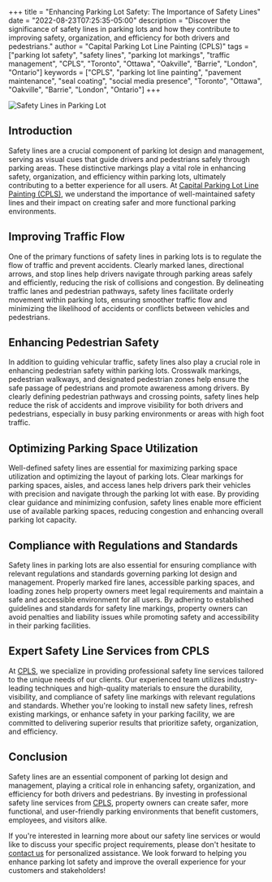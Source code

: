 +++
title = "Enhancing Parking Lot Safety: The Importance of Safety Lines"
date = "2022-08-23T07:25:35-05:00"
description = "Discover the significance of safety lines in parking lots and how they contribute to improving safety, organization, and efficiency for both drivers and pedestrians."
author = "Capital Parking Lot Line Painting (CPLS)"
tags = ["parking lot safety", "safety lines", "parking lot markings", "traffic management", "CPLS", "Toronto", "Ottawa", "Oakville", "Barrie", "London", "Ontario"]
keywords = ["CPLS", "parking lot line painting", "pavement maintenance", "seal coating", "social media presence", "Toronto", "Ottawa", "Oakville", "Barrie", "London", "Ontario"]
+++

![Safety Lines in Parking Lot](/blog/safety.jpeg)

## Introduction

Safety lines are a crucial component of parking lot design and management, serving as visual cues that guide drivers and pedestrians safely through parking areas. These distinctive markings play a vital role in enhancing safety, organization, and efficiency within parking lots, ultimately contributing to a better experience for all users. At [Capital Parking Lot Line Painting (CPLS)](https://capitalpaintingservices.ca/), we understand the importance of well-maintained safety lines and their impact on creating safer and more functional parking environments.

## Improving Traffic Flow

One of the primary functions of safety lines in parking lots is to regulate the flow of traffic and prevent accidents. Clearly marked lanes, directional arrows, and stop lines help drivers navigate through parking areas safely and efficiently, reducing the risk of collisions and congestion. By delineating traffic lanes and pedestrian pathways, safety lines facilitate orderly movement within parking lots, ensuring smoother traffic flow and minimizing the likelihood of accidents or conflicts between vehicles and pedestrians.

## Enhancing Pedestrian Safety

In addition to guiding vehicular traffic, safety lines also play a crucial role in enhancing pedestrian safety within parking lots. Crosswalk markings, pedestrian walkways, and designated pedestrian zones help ensure the safe passage of pedestrians and promote awareness among drivers. By clearly defining pedestrian pathways and crossing points, safety lines help reduce the risk of accidents and improve visibility for both drivers and pedestrians, especially in busy parking environments or areas with high foot traffic.

## Optimizing Parking Space Utilization

Well-defined safety lines are essential for maximizing parking space utilization and optimizing the layout of parking lots. Clear markings for parking spaces, aisles, and access lanes help drivers park their vehicles with precision and navigate through the parking lot with ease. By providing clear guidance and minimizing confusion, safety lines enable more efficient use of available parking spaces, reducing congestion and enhancing overall parking lot capacity.

## Compliance with Regulations and Standards

Safety lines in parking lots are also essential for ensuring compliance with relevant regulations and standards governing parking lot design and management. Properly marked fire lanes, accessible parking spaces, and loading zones help property owners meet legal requirements and maintain a safe and accessible environment for all users. By adhering to established guidelines and standards for safety line markings, property owners can avoid penalties and liability issues while promoting safety and accessibility in their parking facilities.

## Expert Safety Line Services from CPLS

At [CPLS](https://capitalpaintingservices.ca/), we specialize in providing professional safety line services tailored to the unique needs of our clients. Our experienced team utilizes industry-leading techniques and high-quality materials to ensure the durability, visibility, and compliance of safety line markings with relevant regulations and standards. Whether you're looking to install new safety lines, refresh existing markings, or enhance safety in your parking facility, we are committed to delivering superior results that prioritize safety, organization, and efficiency.

## Conclusion

Safety lines are an essential component of parking lot design and management, playing a critical role in enhancing safety, organization, and efficiency for both drivers and pedestrians. By investing in professional safety line services from [CPLS](https://capitalpaintingservices.ca/), property owners can create safer, more functional, and user-friendly parking environments that benefit customers, employees, and visitors alike.

If you're interested in learning more about our safety line services or would like to discuss your specific project requirements, please don't hesitate to [contact us](https://capitalpaintingservices.ca/) for personalized assistance. We look forward to helping you enhance parking lot safety and improve the overall experience for your customers and stakeholders!